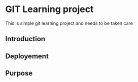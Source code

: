 # GIT Learning project
This is simple git learning project and needs to be taken care
## Introduction
## Deployement
## Purpose